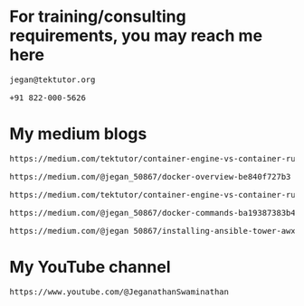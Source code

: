 # For training/consulting requirements, you may reach me here
<pre>
jegan@tektutor.org

+91 822-000-5626
</pre>

# My medium blogs
<pre>
https://medium.com/tektutor/container-engine-vs-container-runtime-667a99042f3

https://medium.com/@jegan_50867/docker-overview-be840f727b3

https://medium.com/tektutor/container-engine-vs-container-runtime-667a99042f3

https://medium.com/@jegan_50867/docker-commands-ba19387383b4

https://medium.com/@jegan_50867/installing-ansible-tower-awx-e46d5231357d
</pre>

# My YouTube channel
<pre>
https://www.youtube.com/@JeganathanSwaminathan
</pre>
